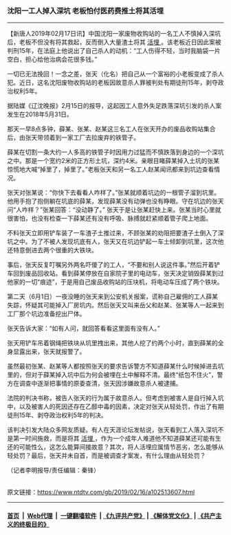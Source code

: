 ### 沈阳一工人掉入深坑 老板怕付医药费推土将其活埋
------------------------

<div class="post_content">
 <p>
  【新唐人2019年02月17日讯】中国沈阳一家废物收购站的一名工人不慎掉入深坑后，老板不但没有将其救起，反而倒入大量渣土将其
  <a href="https://www.ntdtv.com/gb/活埋.htm">
   活埋
  </a>
  。该老板近日因此案被判刑15年，在法庭上他说出了自己杀人的动机：“工人伤得不轻，当时我脑袋一片空白，担心给他治病会花很多钱。”
 </p>
 <p>
  一切已无法挽回！一念之差，张天（化名）把自己从一个富裕的小老板变成了杀人犯。近日，这名沈阳废物收购站的老板因故意杀人罪被判处有期徒刑15年，剥夺政治权利5年。
 </p>
 <p>
  据陆媒《辽沈晚报》2月15日的报导，这起因工人意外失足跌落深坑引发的杀人案发生在2018年5月31日。
 </p>
 <p>
  那天一早8点多钟，薛某、张某、赵某这三名工人在张天开办的废品收购站集合后，由张天带领着到一家工厂去拉废弃的铁管子。
 </p>
 <p>
  薛某在切割一条大约一人多高的铁管子时因用力过猛而不慎跌落到身边的一个深坑之中。那是一个宽约2米的正方形土坑，深约4米。亲眼目睹薛某掉入土坑的张某惊慌地大喊“掉里了，掉里了。”老板张天和另一名工人赵某闻讯都来到坑边查看情况。
 </p>
 <p>
  张天对张某说：“你快下去看看人咋样了。”张某就顺着坑边的一根管子溜到坑里。他用手抱了抱侧躺在坑底的薛某，发现薛某没有动弹也没有睁眼。守在坑边的张天问“人咋样？”张某回答：“没动静了。” 张天于是让张某赶快上来。张某当时心里就很害怕，也没有检查一下薛某还有没有呼吸、脉搏就赶紧顺着管子爬上地面。
 </p>
 <p>
  不料张天立即用铲车装了一车渣子土推过来，不顾张某的劝阻把要渣子土倒入了深坑之中。为了不被人发现坑底有人，张天又在坑边铲起一车土倾卸到坑里，这次他还特意倒进去两个很重的大铁块。
 </p>
 <p>
  事后，张天反复叮嘱另外两名吓傻了的工人，“不要和别人说这件事。”然后开着铲车回到废品回收站。看到薛某停放在自家院子里的电动车，张天决定销毁薛某到过他家的一切“痕迹”，于是用自己废品收购站的压块机，将电动车压成了两个铁块。
 </p>
 <p>
  第二天（6月1日）一夜没睡的张天来到公安机关报案，谎称自己雇佣的工人薛某失踪，怀疑其可能掉入厂房坑内。然后张天又叫来岳父和赵某、张某等人一起来到工厂那个坑边准备挖出尸体。
 </p>
 <p>
  张天告诉大家：“如有人问，就回答看看这里面有没有人。”
 </p>
 <p>
  张天用铲车吊着钢绳把铁块从坑里拽出来，其他人挖了约两个小时，直到薛某的全身显露出来，张天就报警了。
 </p>
 <p>
  虽然最初张某、赵某等人都按照张天的要求告诉警方不知道薛某什么时候掉进去坑里的，但对于薛某掉入坑中后为何会被埋在土中解释不清。最终“纸包不住火”，警方在调查中逐渐把事情的原委查清，张天因涉嫌故意杀人被逮捕。
 </p>
 <p>
  法院的判决书称，被告人张天的行为属于故意杀人。但考虑到被害人是自行掉入坑中，以及被害人的死因还存在乙醇中毒的因素，决定对张天从轻处罚，作出了有期徒刑15年、剥夺政治权利5年的判决。
 </p>
 <p>
  该判决引发大陆众多网友质疑。有人在天涯论坛发帖说，张天看到工人落入深坑不是第一时间施救，而是将其
  <a href="https://www.ntdtv.com/gb/活埋.htm">
   活埋
  </a>
  ，作为一个成年人难道他不知道薛某还可能有生还的可能性么，这怎么能算间接故意？其次，将人活埋应属情节恶劣，怎么能够从轻处罚？最后，张天并未自首，而是被调查才案发，有什么理由从轻处罚？
 </p>
 <p>
  （记者李明报导/责任编辑：秦锋）
 </p>
 <div class="single_ad">
 </div>
</div>

<br/>原文链接：https://www.ntdtv.com/gb/2019/02/16/a102513607.html


------------------------
#### [首页](https://github.com/gfw-breaker/banned-news/blob/master/README.md) &nbsp;|&nbsp; [Web代理](https://github.com/labour-camp/helloworld) &nbsp;|&nbsp; [一键翻墙软件](https://github.com/gfw-breaker/nogfw/blob/master/README.md) &nbsp;| [《九评共产党》](https://github.com/gfw-breaker/9ping.md/blob/master/README.md#九评之一评共产党是什么) | [《解体党文化》](https://github.com/gfw-breaker/jtdwh.md/blob/master/README.md) | [《共产主义的终极目的》](https://github.com/gfw-breaker/gczydzjmd.md/blob/master/README.md)

